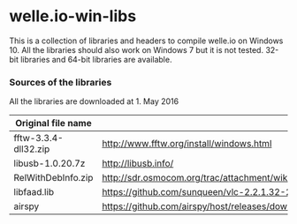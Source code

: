 # welle.io-win-libs

This is a collection of libraries and headers to compile welle.io on Windows 10.
All the libraries should also work on Windows 7 but it is not tested. 32-bit libraries and 64-bit libraries are available.

### Sources of the libraries
All the libraries are downloaded at 1. May 2016

Original file name | URL
--- | --- 
fftw-3.3.4-dll32.zip| http://www.fftw.org/install/windows.html 
libusb-1.0.20.7z | http://libusb.info/
RelWithDebInfo.zip | http://sdr.osmocom.org/trac/attachment/wiki/rtl-sdr/RelWithDebInfo.zip
libfaad.lib | https://github.com/sunqueen/vlc-2.2.1.32-2013/blob/master/win32/lib/libfaad.lib
airspy | https://github.com/airspy/host/releases/download/v1.0.9/airspy_host_tools_win32_x86_x64_v1_0_9.zip
